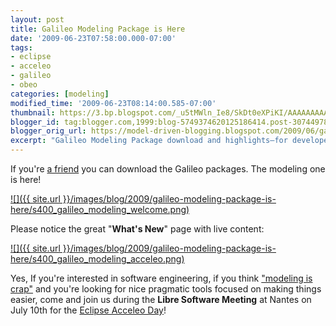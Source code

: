 ```yaml
---
layout: post
title: Galileo Modeling Package is Here
date: '2009-06-23T07:58:00.000-07:00'
tags:
- eclipse
- acceleo
- galileo
- obeo
categories: [modeling]
modified_time: '2009-06-23T08:14:00.585-07:00'
thumbnail: https://3.bp.blogspot.com/_u5tMWln_Ie8/SkDt0eXPiKI/AAAAAAAAAKQ/69068CIWyt4/s72-c/galileo_modeling_welcome.png
blogger_id: tag:blogger.com,1999:blog-5749374620125186414.post-3074497838075167991
blogger_orig_url: https://model-driven-blogging.blogspot.com/2009/06/galileo-modeling-package-is-here.html
excerpt: "Galileo Modeling Package download and highlights—for developers seeking a ready‑to‑use modeling stack and what’s new in this release today."
---
```


If you're [a friend](https://www.eclipse.dev/donate/) you can download the Galileo packages. The modeling one is here!

[![]({{ site.url }}/images/blog/2009/galileo-modeling-package-is-here/s400_galileo_modeling_welcome.png)](https://3.bp.blogspot.com/_u5tMWln_Ie8/SkDt0eXPiKI/AAAAAAAAAKQ/69068CIWyt4/s1600-h/galileo_modeling_welcome.png)

Please notice the great "**What's New**" page with live content:

[![]({{ site.url }}/images/blog/2009/galileo-modeling-package-is-here/s400_galileo_modeling_acceleo.png)](https://1.bp.blogspot.com/_u5tMWln_Ie8/SkDwCZQRauI/AAAAAAAAAKY/Ca_6P_GlSYY/s1600-h/galileo_modeling_acceleo.png)

Yes, If you're interested in software engineering, if you think ["modeling is crap"](https://www.slideshare.net/merks/the-unbearable-stupidity-of-modeling-presentation) and you're looking for nice pragmatic tools focused on making things easier, come and join us during the **Libre Software Meeting** at Nantes on July 10th for the [Eclipse Acceleo Day](https://www.acceleo.org/wiki/index.php/Eclipse_Acceleo_Day)!
